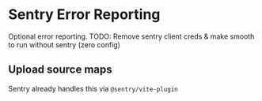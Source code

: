 # Sentry Error Reporting

Optional error reporting.
TODO: Remove sentry client creds & make smooth to run without sentry (zero config)

## Upload source maps

Sentry already handles this via `@sentry/vite-plugin`
